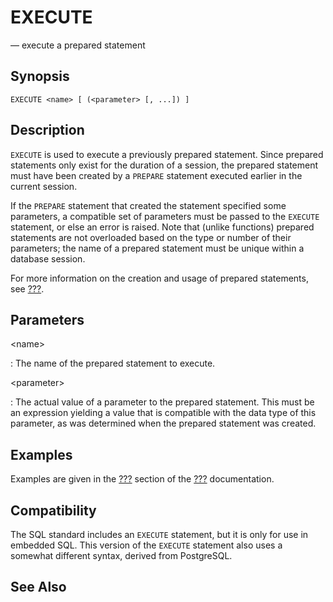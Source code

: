 # EXECUTE

— execute a prepared statement

## Synopsis

```sql_template
EXECUTE <name> [ (<parameter> [, ...]) ]
```

## Description

`EXECUTE` is used to execute a previously prepared statement. Since
prepared statements only exist for the duration of a session, the
prepared statement must have been created by a `PREPARE` statement
executed earlier in the current session.

If the `PREPARE` statement that created the statement specified some
parameters, a compatible set of parameters must be passed to the
`EXECUTE` statement, or else an error is raised. Note that (unlike
functions) prepared statements are not overloaded based on the type or
number of their parameters; the name of a prepared statement must be
unique within a database session.

For more information on the creation and usage of prepared statements,
see [???](#sql-prepare).

## Parameters

\<name\>

:   The name of the prepared statement to execute.

\<parameter\>

:   The actual value of a parameter to the prepared statement. This must
    be an expression yielding a value that is compatible with the data
    type of this parameter, as was determined when the prepared
    statement was created.

## Examples

Examples are given in the [???](#sql-prepare-examples) section of the
[???](#sql-prepare) documentation.

## Compatibility

The SQL standard includes an `EXECUTE` statement, but it is only for use
in embedded SQL. This version of the `EXECUTE` statement also uses a
somewhat different syntax, derived from PostgreSQL.

## See Also
